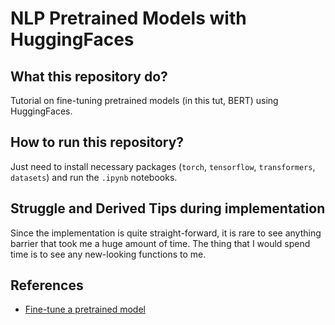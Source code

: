 # NLP Pretrained Models with HuggingFaces

## What this repository do?

Tutorial on fine-tuning pretrained models (in this tut, BERT) using HuggingFaces.

## How to run this repository?

Just need to install necessary packages (`torch`, `tensorflow`, `transformers`, `datasets`) and run the `.ipynb` notebooks.

## Struggle and Derived Tips during implementation

Since the implementation is quite straight-forward, it is rare to see anything barrier that took me a huge amount of time. The thing that I would spend time is to see any new-looking functions to me.

## References

- [Fine-tune a pretrained model](https://huggingface.co/docs/transformers/training)